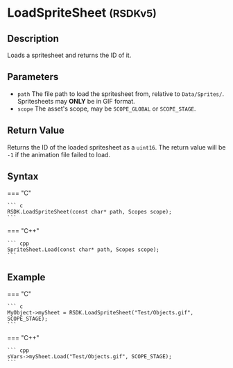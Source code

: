 # LoadSpriteSheet <small>(RSDKv5)</small>

## Description
Loads a spritesheet and returns the ID of it.

## Parameters
- `path`
The file path to load the spritesheet from, relative to `Data/Sprites/`. Spritesheets may **ONLY** be in GIF format.
- `scope`
The asset's scope, may be `SCOPE_GLOBAL` or `SCOPE_STAGE`.

## Return Value
Returns the ID of the loaded spritesheet as a `uint16`. The return value will be `-1` if the animation file failed to load.

## Syntax
=== "C"

	``` c
	RSDK.LoadSpriteSheet(const char* path, Scopes scope);
	```

=== "C++"

	``` cpp
	SpriteSheet.Load(const char* path, Scopes scope);
	```

## Example
=== "C"

	``` c
	MyObject->mySheet = RSDK.LoadSpriteSheet("Test/Objects.gif", SCOPE_STAGE);
	```

=== "C++"

	``` cpp
	sVars->mySheet.Load("Test/Objects.gif", SCOPE_STAGE);
	```